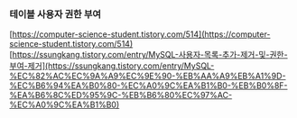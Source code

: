 ### 테이블 사용자 권한 부여

[https://computer-science-student.tistory.com/514](https://computer-science-student.tistory.com/514)
[https://ssungkang.tistory.com/entry/MySQL-사용자-목록-추가-제거-및-권한-부여-제거](https://ssungkang.tistory.com/entry/MySQL-%EC%82%AC%EC%9A%A9%EC%9E%90-%EB%AA%A9%EB%A1%9D-%EC%B6%94%EA%B0%80-%EC%A0%9C%EA%B1%B0-%EB%B0%8F-%EA%B6%8C%ED%95%9C-%EB%B6%80%EC%97%AC-%EC%A0%9C%EA%B1%B0)
